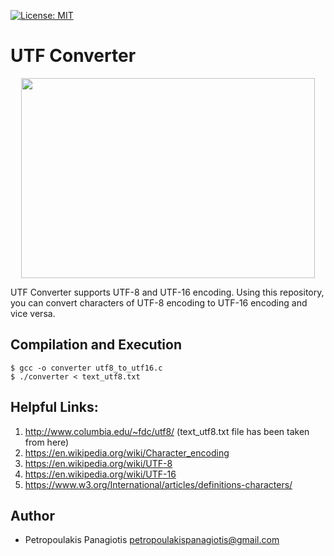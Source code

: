 [![License: MIT](https://img.shields.io/badge/License-MIT-yellow.svg)](https://opensource.org/licenses/MIT)
# UTF Converter
<p align="center">
<img src="https://www.w3.org/International/articles/definitions-characters/index-data/encodings.png" width="470" height="320"> <br />
</p>
UTF Converter supports UTF-8 and UTF-16 encoding. Using this repository, you can convert characters of UTF-8 encoding to UTF-16 encoding and vice versa.

## Compilation and Execution
```
$ gcc -o converter utf8_to_utf16.c
$ ./converter < text_utf8.txt
```

## Helpful Links: 
1. http://www.columbia.edu/~fdc/utf8/ (text_utf8.txt file has been taken from here)
2. https://en.wikipedia.org/wiki/Character_encoding
3. https://en.wikipedia.org/wiki/UTF-8
4. https://en.wikipedia.org/wiki/UTF-16
5. https://www.w3.org/International/articles/definitions-characters/

## Author
* Petropoulakis Panagiotis petropoulakispanagiotis@gmail.com
